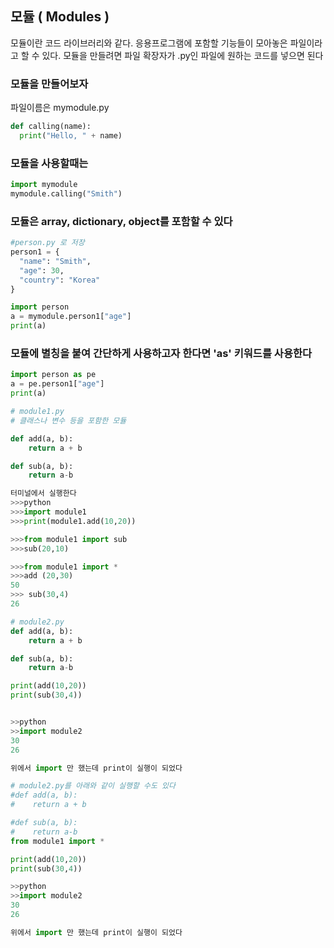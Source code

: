 ## 모듈 ( Modules )
모듈이란 코드 라이브러리와 같다. 
응용프로그램에 포함할 기능들이 모아놓은 파일이라고 할 수 있다.
모듈을 만들려면 파일 확장자가 .py인 파일에 원하는 코드를 넣으면 된다


### 모듈을 만들어보자
파일이름은 mymodule.py
```python
def calling(name):
  print("Hello, " + name)
```
### 모듈을 사용할때는 
```python
import mymodule
mymodule.calling("Smith")
```
### 모듈은 array, dictionary, object를 포함할 수 있다

```python
#person.py 로 저장
person1 = {
  "name": "Smith",
  "age": 30,
  "country": "Korea"
}

```
```python
import person
a = mymodule.person1["age"]
print(a)
````

### 모듈에 별칭을 붙여 간단하게 사용하고자 한다면 'as' 키워드를 사용한다

```python
import person as pe
a = pe.person1["age"]
print(a)

```



``` python
# module1.py
# 클래스나 변수 등을 포함한 모듈

def add(a, b):
    return a + b

def sub(a, b): 
    return a-b

터미널에서 실행한다
>>>python
>>>import module1
>>>print(module1.add(10,20))

>>>from module1 import sub
>>>sub(20,10)

>>>from module1 import *
>>>add (20,30)
50
>>> sub(30,4)
26
```

``` python
# module2.py
def add(a, b):
    return a + b

def sub(a, b): 
    return a-b

print(add(10,20))
print(sub(30,4))


>>python
>>import module2
30
26

위에서 import 만 했는데 print이 실행이 되었다
```

``` python
# module2.py를 아래와 같이 실행할 수도 있다
#def add(a, b):
#    return a + b

#def sub(a, b): 
#    return a-b
from module1 import *

print(add(10,20))
print(sub(30,4))

>>python
>>import module2
30
26

위에서 import 만 했는데 print이 실행이 되었다
```


